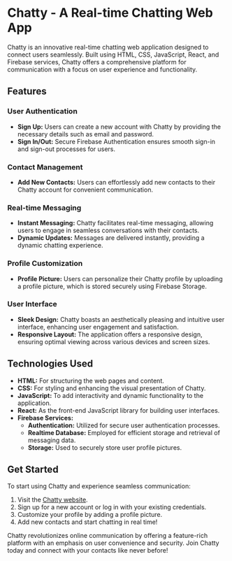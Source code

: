 # Chatty - A Real-time Chatting Web App

Chatty is an innovative real-time chatting web application designed to connect users seamlessly. Built using HTML, CSS, JavaScript, React, and Firebase services, Chatty offers a comprehensive platform for communication with a focus on user experience and functionality.

## Features

### User Authentication
- **Sign Up:** Users can create a new account with Chatty by providing the necessary details such as email and password.
- **Sign In/Out:** Secure Firebase Authentication ensures smooth sign-in and sign-out processes for users.

### Contact Management
- **Add New Contacts:** Users can effortlessly add new contacts to their Chatty account for convenient communication.

### Real-time Messaging
- **Instant Messaging:** Chatty facilitates real-time messaging, allowing users to engage in seamless conversations with their contacts.
- **Dynamic Updates:** Messages are delivered instantly, providing a dynamic chatting experience.

### Profile Customization
- **Profile Picture:** Users can personalize their Chatty profile by uploading a profile picture, which is stored securely using Firebase Storage.

### User Interface
- **Sleek Design:** Chatty boasts an aesthetically pleasing and intuitive user interface, enhancing user engagement and satisfaction.
- **Responsive Layout:** The application offers a responsive design, ensuring optimal viewing across various devices and screen sizes.

## Technologies Used
- **HTML:** For structuring the web pages and content.
- **CSS:** For styling and enhancing the visual presentation of Chatty.
- **JavaScript:** To add interactivity and dynamic functionality to the application.
- **React:** As the front-end JavaScript library for building user interfaces.
- **Firebase Services:**
  - **Authentication:** Utilized for secure user authentication processes.
  - **Realtime Database:** Employed for efficient storage and retrieval of messaging data.
  - **Storage:** Used to securely store user profile pictures.

## Get Started
To start using Chatty and experience seamless communication:
1. Visit the [Chatty website](https://chatty-saqib.netlify.app/).
2. Sign up for a new account or log in with your existing credentials.
3. Customize your profile by adding a profile picture.
4. Add new contacts and start chatting in real time!

Chatty revolutionizes online communication by offering a feature-rich platform with an emphasis on user convenience and security. Join Chatty today and connect with your contacts like never before!
